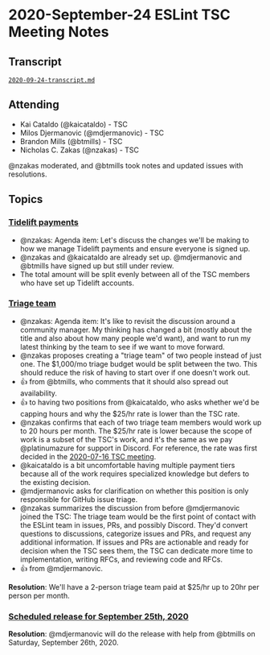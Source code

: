 # 2020-September-24 ESLint TSC Meeting Notes

## Transcript

[`2020-09-24-transcript.md`](2020-09-24-transcript.md)

## Attending

* Kai Cataldo (@kaicataldo) - TSC
* Milos Djermanovic (@mdjermanovic) - TSC
* Brandon Mills (@btmills) - TSC
* Nicholas C. Zakas (@nzakas) - TSC

@nzakas moderated, and @btmills took notes and updated issues with resolutions.

## Topics

### [Tidelift payments](https://github.com/eslint/tsc-meetings/issues/208#issuecomment-696226379)

* @nzakas: Agenda item: Let's discuss the changes we'll be making to how we manage Tidelift payments and ensure everyone is signed up.
* @nzakas and @kaicataldo are already set up. @mdjermanovic and @btmills have signed up but still under review.
* The total amount will be split evenly between all of the TSC members who have set up Tidelift accounts.

### [Triage team](https://github.com/eslint/tsc-meetings/issues/208#issuecomment-697850859)

* @nzakas: Agenda item: It's like to revisit the discussion around a community manager. My thinking has changed a bit (mostly about the title and also about how many people we'd want), and want to run my latest thinking by the team to see if we want to move forward.
* @nzakas proposes creating a "triage team" of two people instead of just one. The $1,000/mo triage budget would be split between the two. This should reduce the risk of having to start over if one doesn't work out.
* :+1: from @btmills, who comments that it should also spread out availability.
* :+1: to having two positions from @kaicataldo, who asks whether we'd be capping hours and why the $25/hr rate is lower than the TSC rate.
* @nzakas confirms that each of two triage team members would work up to 20 hours per month. The $25/hr rate is lower because the scope of work is a subset of the TSC's work, and it's the same as we pay @platinumazure for support in Discord. For reference, the rate was first decided in the [2020-07-16 TSC meeting](https://github.com/eslint/tsc-meetings/blob/c6becda998a0c10a9f330f26312b13eb3506c457/notes/2020/2020-07-16.md#hiring-a-community-manager).
* @kaicataldo is a bit uncomfortable having multiple payment tiers because all of the work requires specialized knowledge but defers to the existing decision.
* @mdjermanovic asks for clarification on whether this position is only responsible for GitHub issue triage.
* @nzakas summarizes the discussion from before @mdjermanovic joined the TSC: The triage team would be the first point of contact with the ESLint team in issues, PRs, and possibly Discord. They'd convert questions to discussions, categorize issues and PRs, and request any additional information. If issues and PRs are actionable and ready for decision when the TSC sees them, the TSC can dedicate more time to implementation, writing RFCs, and reviewing code and RFCs.
* :+1: from @mdjermanovic.

**Resolution**: We'll have a 2-person triage team paid at $25/hr up to 20hr per person per month.

### [Scheduled release for September 25th, 2020](https://github.com/eslint/eslint/issues/13692)

**Resolution**: @mdjermanovic will do the release with help from @btmills on Saturday, September 26th, 2020.
